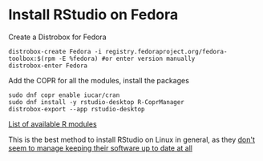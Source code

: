 # Install RStudio on Fedora

Create a Distrobox for Fedora
```
distrobox-create Fedora -i registry.fedoraproject.org/fedora-toolbox:$(rpm -E %fedora) #or enter version manually
distrobox-enter Fedora
```

Add the COPR for all the modules, install the packages
```
sudo dnf copr enable iucar/cran
sudo dnf install -y rstudio-desktop R-CoprManager
distrobox-export --app rstudio-desktop
```

[List of available R modules](https://copr.fedorainfracloud.org/coprs/iucar/cran/packages/)

This is the best method to install RStudio on Linux in general, as they [don't seem to manage keeping their software up to date at all](https://posit.co/download/rstudio-desktop/)
